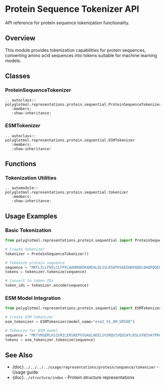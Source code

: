 # Protein Sequence Tokenizer API

API reference for protein sequence tokenization functionality.

## Overview

This module provides tokenization capabilities for protein sequences, converting amino acid sequences into tokens suitable for machine learning models.

## Classes

### ProteinSequenceTokenizer

```{eval-rst}
.. autoclass:: polyglotmol.representations.protein.sequential.ProteinSequenceTokenizer
   :members:
   :show-inheritance:
```

### ESMTokenizer

```{eval-rst}
.. autoclass:: polyglotmol.representations.protein.sequential.ESMTokenizer
   :members:
   :show-inheritance:
```

## Functions

### Tokenization Utilities

```{eval-rst}
.. automodule:: polyglotmol.representations.protein.sequential.tokenizer
   :members:
   :show-inheritance:
```

## Usage Examples

### Basic Tokenization

```python
from polyglotmol.representations.protein.sequential import ProteinSequenceTokenizer

# Create tokenizer
tokenizer = ProteinSequenceTokenizer()

# Tokenize protein sequence
sequence = "MKFLILLFNILCLFPVLAADNHKDKAMEALQLSSLRSHPKSAEEHKKQQELQHQRQQERLSQHRQQMQRQSQQLLQ"
tokens = tokenizer.tokenize(sequence)

# Convert to token IDs
token_ids = tokenizer.encode(sequence)
```

### ESM Model Integration

```python
from polyglotmol.representations.protein.sequential import ESMTokenizer

# Create ESM tokenizer
esm_tokenizer = ESMTokenizer(model_name="esm2_t6_8M_UR50D")

# Tokenize for ESM model
sequence = "MKTVRQERLKSIVRILERSKEPVSGAQLAEELSVSRQVIVQDIAYLRSLGYNIVATPRGYVLAGG"
tokens = esm_tokenizer.tokenize(sequence)
```

## See Also

- {doc}`../../../../usage/representations/protein/sequence/tokenizer` - Usage guide
- {doc}`../structure/index` - Protein structure representations